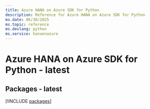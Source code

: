 ```yaml
---
title: Azure HANA on Azure SDK for Python
description: Reference for Azure HANA on Azure SDK for Python
ms.date: 06/30/2025
ms.topic: reference
ms.devlang: python
ms.service: hanaonazure
---
```

# Azure HANA on Azure SDK for Python - latest
## Packages - latest
[!INCLUDE [packages](hana-on-azure-index.md)]